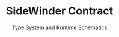 <div align='center'>

<h1>SideWinder Contract</h1>

<p>Type System and Runtime Schematics</p>

</div>